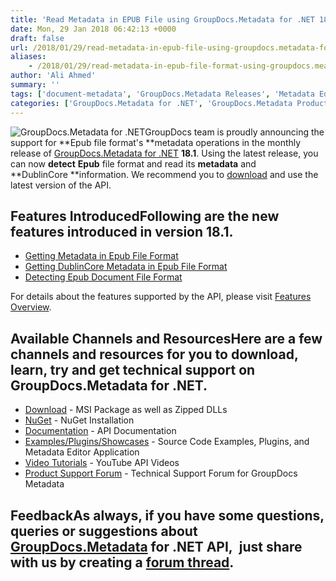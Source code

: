```yaml
---
title: 'Read Metadata in EPUB File using GroupDocs.Metadata for .NET 18.1'
date: Mon, 29 Jan 2018 06:42:13 +0000
draft: false
url: /2018/01/29/read-metadata-in-epub-file-using-groupdocs.metadata-for-.net-18.1/
aliases:
    - /2018/01/29/read-metadata-in-epub-file-format-using-groupdocs.meatadata-for-.net-18.1/
author: 'Ali Ahmed'
summary: ''
tags: ['document-metadata', 'GroupDocs.Metadata Releases', 'Metadata Editor']
categories: ['GroupDocs.Metadata for .NET', 'GroupDocs.Metadata Product Family']
---
```


![GroupDocs.Metadata for .NET](http://blog.groupdocs.com/wp-content/uploads/sites/4/2017/06/groupdocs-metadata-net.png "GroupDocs-Metadata-theme-100x100")GroupDocs team is proudly announcing the support for **Epub file format's **metadata operations in the monthly release of [GroupDocs.Metadata for .NET](https://products.groupdocs.com/metadata/net) **18.1**. Using the latest release, you can now **detect** **Epub** file format and read its **metadata** and **DublinCore **information. We recommend you to [download](https://downloads.groupdocs.com/metadata/net/new-releases/groupdocs.metadata-for-.net-18.1/) and use the latest version of the API.

## Features IntroducedFollowing are the new features introduced in version **18.1**.

*   [Getting Metadata in Epub File Format](https://docs.groupdocs.com/metadata/net)
*   [Getting DublinCore Metadata in Epub File Format](https://docs.groupdocs.com/metadata/net)
*   [Detecting Epub Document File Format](https://docs.groupdocs.com/metadata/net)

For details about the features supported by the API, please visit [Features Overview](https://docs.groupdocs.com/display/metadatanet/Features+Overview).

## Available Channels and ResourcesHere are a few channels and resources for you to download, learn, try and get technical support on GroupDocs.Metadata for .NET.

*   [Download](https://downloads.groupdocs.com/metadata/net/new-releases/groupdocs.metadata-for-.net-18.1/ "GroupDocs.Metadata MSI") - MSI Package as well as Zipped DLLs
*   [NuGet](https://www.nuget.org/packages/GroupDocs.Metadata/ "GroupDocs.Metadata Nuget Package") - NuGet Installation
*   [Documentation](https://docs.groupdocs.com/display/metadatanet/Getting+Started "Metadata API documentation") - API Documentation
*   [Examples/Plugins/Showcases](https://github.com/groupdocs-metadata/GroupDocs.Metadata-for-.NET/tree/master/Examples "How to use Metadata API") - Source Code Examples, Plugins, and Metadata Editor Application
*   [Video Tutorials](https://www.youtube.com/watch?v=hOJ0eOtuWUs&list=PL25CTxMCj5vOw2EECdY7g2z4O2odafxC_ "Metadata API YouTube Tutorials") - YouTube API Videos
*   [Product Support Forum](https://forum.groupdocs.com/c/metadata) - Technical Support Forum for GroupDocs Metadata

## FeedbackAs always, if you have some questions, queries or suggestions about [GroupDocs.Metadata](https://products.groupdocs.com/metadata/net ".NET Metadata API") for .NET API,  just share with us by creating a [forum thread](https://forum.groupdocs.com/c/metadata).




